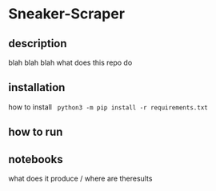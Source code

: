 # Sneaker-Scraper

## description
blah blah blah what does this repo do

## installation

how to install
` python3 -m pip install -r requirements.txt`

## how to run

## notebooks
what does it produce / where are theresults